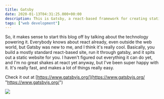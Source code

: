 ```yaml
---
title: Gatsby
date: 2020-01-13T04:31:25.000+00:00
description: This is Gatsby, a react-based framework for creating static sites
tags: ["web development"]
---
```


So, it makes sense to start this blog off by talking about the technology powering it. Everybody knows about react already, even outside the web world, but Gatsby was new to me, and I think it's really cool. Basically, you build a mostly standard react-based site, run it through gatsby, and it spits out a static website for you. I haven't figured out everything it can do yet, and I'm no great shakes at react yet anyway, but I've been super happy with it. It's really fast, and makes a lot of things really easy.

Check it out at [https://www.gatsbyjs.org/](https://www.gatsbyjs.org/ "https://www.gatsbyjs.org/")

![](/../assets/gatsby-website.png)
